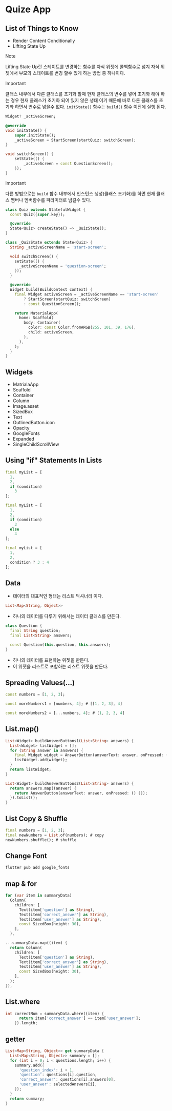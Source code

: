# Quize App

## List of Things to Know
- Render Content Conditionally
- Lifting State Up

> [!NOTE]
> Lifting State Up란 스테이트를 변경하는 함수를 자식 위젯에 콜백함수로 넘겨 자식 위젯에서 부모의 스테이트를 변경 할수 있게 하는 방법 중 하나이다.

> [!IMPORTANT]
> 클래스 내부에서 다른 클래스를 초기화 할때 현재 클래스의 변수를 넣어 초기화 해야 하는 경우 현재 클래스가 초기화 되어 있지 않은 생태 이기 때문에 바로 다른 클래스를 초기화 하면서 변수로 넣을수 없다.
`initState()` 함수는 `build()` 함수 이전에 실행 된다.

```dart
Widget? _activeScreen;

@override
void initState() {
    super.initState();
    _activeScreen = StartScreen(startQuiz: switchScreen);
}

void switchScreen() {
    setState(() {
        _activeScreen = const QuestionScreen();
    });
}
```

> [!IMPORTANT]
> 다른 방법으로는 `build` 함수 내부에서 인스턴스 생성(클래스 초기화)를 하면 현재 클래스 멤버나 멤버함수를 파라미터로 넘길수 있다.

```dart
class Quiz extends StatefulWidget {
  const Quiz({super.key});

  @override
  State<Quiz> createState() => _QuizState();
}

class _QuizState extends State<Quiz> {
  String _activeScreenName = 'start-screen';

  void switchScreen() {
    setState(() {
      _activeScreenName = 'question-screen';
    });
  }

  @override
  Widget build(BuildContext context) {
    final Widget activeScreen = _activeScreenName == 'start-screen'
        ? StartScreen(startQuiz: switchScreen)
        : const QuestionScreen();

    return MaterialApp(
      home: Scaffold(
        body: Container(
          color: const Color.fromARGB(255, 101, 39, 176),
          child: activeScreen,
        ),
      ),
    );
  }
}
```

## Widgets
- MatrialaApp
- Scaffold
- Container
- Column
- Image.asset
- SizedBox
- Text
- OutlinedButton.icon
- Opacity
- GoogleFonts
- Expanded
- SingleChildScrollView


## Using "if" Statements In Lists

```dart
final myList = [
  1,
  2,
  if (condition)
    3
];

final myList = [
  1,
  2,
  if (condition)
    3
  else
    4
];

final myList = [
  1,
  2,
  condition ? 3 : 4
];
```

## Data
- 데이터의 대표적인 형태는 리스트 딕셔너리 이다.
```dart
List<Map<String, Object>>
```

- 하나의 데이터를 다루기 위해서는 데이터 클래스를 만든다.

```dart
class Question {
  final String question;
  final List<String> answers;

  const Question(this.question, this.answers);
}
```

- 하나의 데이터를 표현하는 위젯을 만든다.
- 이 위젯을 리스트로 포함하는 리스트 위젯을 만든다.

## Spreading Values(...)
```dart
const numbers = [1, 2, 3];

const moreNumbers1 = [numbers, 4]; # [[1, 2, 3], 4]

const moreNumbers2 = [...numbers, 4]; # [1, 2, 3, 4]
```

## List.map()

```dart
List<Widget> buildAnswerButtons1(List<String> answers) {
  List<Widget> listWidget = [];
  for (String answer in answers) {
    final Widget widget = AnswerButton(answerText: answer, onPressed: () {});
    listWidget.add(widget);
  }
  return listWidget;
}

List<Widget> buildAnswerButtons2(List<String> answers) {
  return answers.map((answer) {
    return AnswerButton(answerText: answer, onPressed: () {});
  }).toList();
}
```

## List Copy & Shuffle
```dart
final numbers = [1, 2, 3];
final newNumbers = List.of(numbers); # copy
newNumbers.shuffle(); # shuffle
```

## Change Font

```bash
flutter pub add google_fonts
```

## map & for
```dart
for (var item in summaryData)
  Column(
    children: [
      Text(item['question'] as String),
      Text(item['correct_answer'] as String),
      Text(item['user_answer'] as String),
      const SizedBox(height: 30),
    ],
  ),
```

```dart
...summaryData.map((item) {
  return Column(
    children: [
      Text(item['question'] as String),
      Text(item['correct_answer'] as String),
      Text(item['user_answer'] as String),
      const SizedBox(height: 30),
    ],
  );
}),
```

## List.where
```dart
int correctNum = summaryData.where((item) {
      return item['correct_answer'] == item['user_answer'];
    }).length;  
```

## getter
```dart
List<Map<String, Object>> get summaryData {
  List<Map<String, Object>> summary = [];
  for (int i = 0; i < questions.length; i++) {
    summary.add({
      'question_index': i + 1,
      'question': questions[i].question,
      'correct_answer': questions[i].answers[0],
      'user_answer': selectedAnswers[i],
    });
  }
  return summary;
}
```